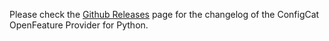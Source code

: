 Please check the [Github Releases](https://github.com/configcat/openfeature-python/releases) page for the changelog of the ConfigCat OpenFeature Provider for Python.